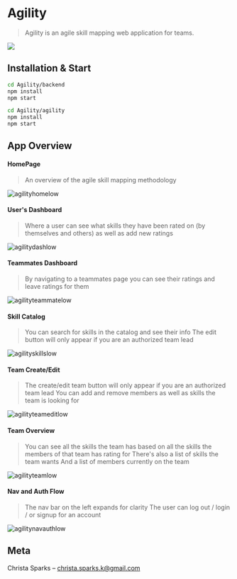 # Agility

> Agility is an agile skill mapping web application for teams.

![](https://user-images.githubusercontent.com/41490508/52903793-0fdba900-31e0-11e9-8aed-8a8d1b4f402d.png)

## Installation & Start

```sh
cd Agility/backend
npm install
npm start

cd Agility/agility
npm install
npm start
```

## App Overview

#### HomePage

> An overview of the agile skill mapping methodology

![agilityhomelow](https://user-images.githubusercontent.com/41490508/52904607-8d58e680-31eb-11e9-9332-805a220d4e63.gif)

#### User's Dashboard

> Where a user can see what skills they have been rated on (by themselves and others) as well as add new ratings

![agilitydashlow](https://user-images.githubusercontent.com/41490508/52904683-82528600-31ec-11e9-994c-64ddc73ed201.gif)

#### Teammates Dashboard

> By navigating to a teammates page you can see their ratings and leave ratings for them

![agilityteammatelow](https://user-images.githubusercontent.com/41490508/52904686-b9c13280-31ec-11e9-8a08-342bfe8d0a98.gif)

#### Skill Catalog

> You can search for skills in the catalog and see their info
> The edit button will only appear if you are an authorized team lead

![agilityskillslow](https://user-images.githubusercontent.com/41490508/52904705-ed03c180-31ec-11e9-8b52-41a766dae6ea.gif)


#### Team Create/Edit

> The create/edit team button will only appear if you are an authorized team lead
> You can add and remove members as well as skills the team is looking for

![agilityteameditlow](https://user-images.githubusercontent.com/41490508/52904712-1ae90600-31ed-11e9-8c20-60dc855a9d57.gif)

#### Team Overview

> You can see all the skills the team has based on all the skills the members of that team has rating for
> There's also a list of skills the team wants
> And a list of members currently on the team

![agilityteamlow](https://user-images.githubusercontent.com/41490508/52904721-4835b400-31ed-11e9-81e9-845e192ba0d6.gif)

#### Nav and Auth Flow

> The nav bar on the left expands for clarity
> The user can log out / login / or signup for an account

![agilitynavauthlow](https://user-images.githubusercontent.com/41490508/52904733-6ac7cd00-31ed-11e9-86b7-866e016ec96b.gif)

## Meta

Christa Sparks – christa.sparks.k@gmail.com

